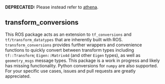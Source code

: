 __DEPRECATED:__ Please instead refer to [athena](https://github.com/jaymwong/athena). 

## transform_conversions
This ROS package acts as an extension to `tf_conversions` and `tf/transform_datatypes` that are inherently built with ROS. `transform_conversions` provides further wrappers and convenience functions to quickly convert between transform types including `tf::Transform`; `Eigen::Matrix4d` (and other `Eigen` types), as well as `geometry_msgs` message types. This package is a work in progress and likely has missing functionality. Python conversions for `numpy` are also supported. For your specific use cases, issues and pull requests are greatly appreciated.
